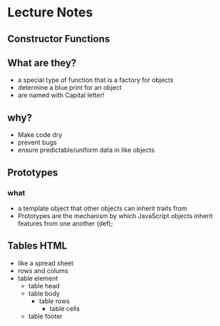 # Lecture Notes

## Constructor Functions
## What are they?
- a special type of function that is a factory for objects
- determine a blue print for an object
- are named with Capital letter!

## why?
- Make code dry
- prevent bugs
- ensure predictable/uniform data in like objects

## Prototypes
### what
- a template object that other objects can inherit traits from
- Prototypes are the mechanism by which JavaScript objects inherit features from one another (def);

## Tables HTML
- like a spread sheet
- rows and colums
- table element
  - table head
  - table body
    - table rows
      - table cells
  - table footer

  
